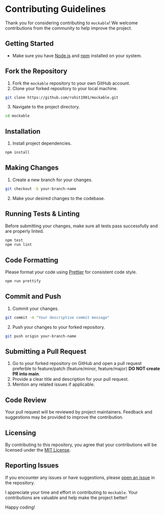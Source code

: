 
# Contributing Guidelines

Thank you for considering contributing to `mockable`! We welcome contributions from the community to help improve the project.

## Getting Started

- Make sure you have [Node.js](https://nodejs.org/) and [npm](https://www.npmjs.com/) installed on your system.

## Fork the Repository

1. Fork the `mockable` repository to your own GitHub account.
2. Clone your forked repository to your local machine.

```sh
git clone https://github.com/rohit1901/mockable.git
```

3. Navigate to the project directory.

```sh
cd mockable
```

## Installation

1. Install project dependencies.

```sh
npm install
```

## Making Changes

1. Create a new branch for your changes.

```sh
git checkout -b your-branch-name
```

2. Make your desired changes to the codebase.

## Running Tests & Linting

Before submitting your changes, make sure all tests pass successfully and are properly linted.

```sh
npm test
npm run lint
```

## Code Formatting

Please format your code using [Prettier](https://prettier.io/) for consistent code style.

```sh
npm run prettify
```

## Commit and Push

1. Commit your changes.

```sh
git commit -m "Your descriptive commit message"
```

2. Push your changes to your forked repository.

```sh
git push origin your-branch-name
```

## Submitting a Pull Request

1. Go to your forked repository on GitHub and open a pull request preferble to feature/patch (feature/minor, feature/major) **DO NOT create PR into main**.
2. Provide a clear title and description for your pull request.
3. Mention any related issues if applicable.

## Code Review

Your pull request will be reviewed by project maintainers. Feedback and suggestions may be provided to improve the contribution.

## Licensing

By contributing to this repository, you agree that your contributions will be licensed under the [MIT License](LICENSE).

## Reporting Issues

If you encounter any issues or have suggestions, please [open an issue](https://github.com/rohit1901/mockable/issues) in the repository.

I appreciate your time and effort in contributing to `mockable`. Your contributions are valuable and help make the project better!

Happy coding!
